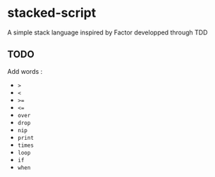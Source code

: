 # stacked-script

A simple stack language inspired by Factor developped through TDD

## TODO

Add words :
 - `>`
 - `<`
 - `>=`
 - `<=`
 - `over`
 - `drop`
 - `nip`
 - `print`
 - `times`
 - `loop`
 - `if`
 - `when`
